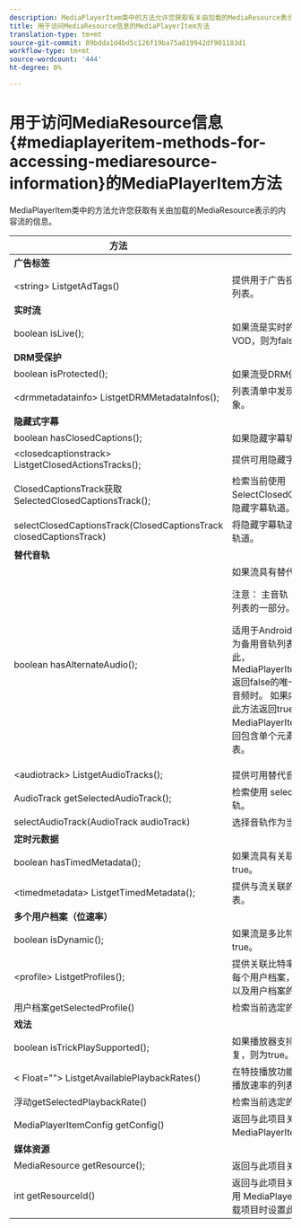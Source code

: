 ```yaml
---
description: MediaPlayerItem类中的方法允许您获取有关由加载的MediaResource表示的内容流的信息。
title: 用于访问MediaResource信息的MediaPlayerItem方法
translation-type: tm+mt
source-git-commit: 89bdda1d4bd5c126f19ba75a819942df901183d1
workflow-type: tm+mt
source-wordcount: '444'
ht-degree: 0%

---
```



# 用于访问MediaResource信息{#mediaplayeritem-methods-for-accessing-mediaresource-information}的MediaPlayerItem方法

MediaPlayerItem类中的方法允许您获取有关由加载的MediaResource表示的内容流的信息。

<table frame="all" colsep="1" rowsep="1" id="table_F6006A9167044AC087A6ECB20B8CCD5D"> 
 <thead> 
  <tr rowsep="1"> 
   <th colname="2" class="entry"> 方法 </th> 
   <th colname="3" class="entry"> 说明 </th> 
  </tr> 
 </thead>
 <tbody> 
  <tr rowsep="1"> 
   <td colname="2"> <b>广告标签</b> </td> 
   <td colname="3"> </td> 
  </tr> 
  <tr rowsep="1"> 
   <td colname="2"> <span class="codeph"> &lt;string&gt; ListgetAdTags()  </span> </td> 
   <td colname="3"> 提供用于广告投放流程的广告标签的列表。 </td> 
  </tr> 
  <tr rowsep="1"> 
   <td colname="2"> <b>实时流</b> </td> 
   <td colname="3"> </td> 
  </tr> 
  <tr rowsep="1"> 
   <td colname="2"> <span class="codeph"> boolean isLive();  </span> </td> 
   <td colname="3"> 如果流是实时的，则为true;如果为VOD，则为false。 </td> 
  </tr> 
  <tr rowsep="1"> 
   <td colname="2"> <b>DRM受保护</b> </td> 
   <td colname="3"> </td> 
  </tr> 
  <tr rowsep="1"> 
   <td colname="2"> <span class="codeph"> boolean isProtected();  </span> </td> 
   <td colname="3"> 如果流受DRM保护，则为true。 </td> 
  </tr> 
  <tr rowsep="1"> 
   <td colname="2"> <span class="codeph"> &lt;drmmetadatainfo&gt; ListgetDRMMetadataInfos();  </span> </td> 
   <td colname="3"> 列表清单中发现的所有DRM元数据对象。 </td> 
  </tr> 
  <tr rowsep="1"> 
   <td colname="2"> <b>隐藏式字幕</b> </td> 
   <td colname="3"> </td> 
  </tr> 
  <tr rowsep="1"> 
   <td colname="2"> <span class="codeph"> boolean hasClosedCaptions();  </span> </td> 
   <td colname="3"> 如果隐藏字幕轨道可用，则为true。 </td> 
  </tr> 
  <tr rowsep="1"> 
   <td colname="2"> <span class="codeph"> &lt;closedcaptionstrack&gt; ListgetClosedActionsTracks();  </span> </td> 
   <td colname="3"> 提供可用隐藏字幕轨道的列表。 </td> 
  </tr> 
  <tr rowsep="1"> 
   <td colname="2"> <span class="codeph"> ClosedCaptionsTrack获取SelectedClosedCaptionsTrack();  </span> </td> 
   <td colname="3"> 检索当前使用<span class="codeph"> SelectClosedCaptionsTrack </span>选择的隐藏字幕轨道。 </td> 
  </tr> 
  <tr rowsep="1"> 
   <td colname="2"> <span class="codeph"> selectClosedCaptionsTrack(ClosedCaptionsTrack closedCaptionsTrack)  </span> </td> 
   <td colname="3"> 将隐藏字幕轨道设置为当前隐藏字幕轨道。 </td> 
  </tr> 
  <tr rowsep="1"> 
   <td colname="2"> <b>替代音轨</b> </td> 
   <td colname="3"> </td> 
  </tr> 
  <tr rowsep="1"> 
   <td colname="2"> <span class="codeph"> boolean hasAlternateAudio();  </span> </td> 
   <td colname="3"> 如果流具有替代音轨，则为true。 <p>注意： 主音轨（默认）也是替代音轨列表的一部分。 </p> <p>适用于Android的TVSDK将主音轨视为备用音轨列表中的项目之一。 因此，<span class="codeph"> MediaPlayerItem.hasAlternateAudio </span>返回false的唯一情况是当流根本没有音频时。 如果内容只有一条音轨，则此方法返回true，而<span class="codeph"> MediaPlayerItem.getAudioTracks </span>返回包含单个元素（默认音轨）的列表。 </p> </td> 
  </tr> 
  <tr rowsep="1"> 
   <td colname="2"> <span class="codeph"> &lt;audiotrack&gt; ListgetAudioTracks();  </span> </td> 
   <td colname="3"> 提供可用替代音轨的列表。 </td> 
  </tr> 
  <tr rowsep="1"> 
   <td colname="2"> <span class="codeph"> AudioTrack getSelectedAudioTrack();  </span> </td> 
   <td colname="3"> 检索使用<span class="codeph"> selectAudioTrack </span>选择的音轨。 </td> 
  </tr> 
  <tr rowsep="1"> 
   <td colname="2"> <span class="codeph"> selectAudioTrack(AudioTrack audioTrack)  </span> </td> 
   <td colname="3"> 选择音轨作为当前音轨。 </td> 
  </tr> 
  <tr rowsep="1"> 
   <td colname="2"> <b>定时元数据</b> </td> 
   <td colname="3"> </td> 
  </tr> 
  <tr rowsep="1"> 
   <td colname="2"> <span class="codeph"> boolean hasTimedMetadata();  </span> </td> 
   <td colname="3"> 如果流具有关联的定时元数据，则为true。 </td> 
  </tr> 
  <tr rowsep="1"> 
   <td colname="2"> <span class="codeph"> &lt;timedmetadata&gt; ListgetTimedMetadata();  </span> </td> 
   <td colname="3"> 提供与流关联的定时元数据对象的列表。 </td> 
  </tr> 
  <tr rowsep="1"> 
   <td colname="2"> <b>多个用户档案（位速率）</b> </td> 
   <td colname="3"> </td> 
  </tr> 
  <tr rowsep="1"> 
   <td colname="2"> <span class="codeph"> boolean isDynamic();  </span> </td> 
   <td colname="3"> 如果流是多比特率(MBR)流，则为true。 </td> 
  </tr> 
  <tr rowsep="1"> 
   <td colname="2"> <span class="codeph"> &lt;profile&gt; ListgetProfiles();  </span> </td> 
   <td colname="3"> 提供关联比特率列表用户档案。 对于每个用户档案，您可以检索其位速率以及用户档案的高度和宽度。 </td> 
  </tr> 
  <tr rowsep="1"> 
   <td colname="2"> <span class="codeph"> 用户档案getSelectedProfile()  </span> </td> 
   <td colname="3"> 检索当前选定的用户档案。 </td> 
  </tr> 
  <tr rowsep="1"> 
   <td colname="2"> <b>戏法</b> </td> 
   <td colname="3"> </td> 
  </tr> 
  <tr rowsep="1"> 
   <td colname="2"> <span class="codeph"> boolean isTrickPlaySupported();  </span> </td> 
   <td colname="3"> 如果播放器支持快速前进、后退和恢复，则为true。 </td> 
  </tr> 
  <tr rowsep="1"> 
   <td colname="2"> <span class="codeph"> &lt; Float=""&gt; ListgetAvailablePlaybackRates()  </span> </td> 
   <td colname="3"> 在特技播放功能的上下文中提供可用播放速率的列表。 </td> 
  </tr> 
  <tr rowsep="1"> 
   <td colname="2"> <span class="codeph"> 浮动getSelectedPlaybackRate()  </span> </td> 
   <td colname="3"> 检索当前选定的播放速率。 </td> 
  </tr> 
  <tr rowsep="1"> 
   <td colname="2"> <span class="codeph"> MediaPlayerItemConfig getConfig()  </span> </td> 
   <td colname="3"> 返回与此项目关联的<span class="codeph"> MediaPlayerItemConfig </span>实例。 </td> 
  </tr> 
  <tr rowsep="1"> 
   <td colname="2"> <b>媒体资源</b> </td> 
   <td colname="3"> </td> 
  </tr> 
  <tr rowsep="1"> 
   <td colname="2"> <span class="codeph"> MediaResource getResource();  </span> </td> 
   <td colname="3"> 返回与此项目关联的媒体资源。 </td> 
  </tr> 
  <tr rowsep="0"> 
   <td colname="2"> <span class="codeph"> int getResourceId()  </span> </td> 
   <td colname="3"> 返回与此项目关联的媒体标识符。 使用<span class="codeph"> MediaPlayerItemLoader.load </span>加载项目时设置此ID。 </td> 
  </tr> 
 </tbody> 
</table>
